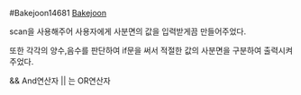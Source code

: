 #Bakejoon14681
[Bakejoon](https://www.acmicpc.net/problem/14681)

scan을 사용해주어 사용자에게 사분면의 값을 입력받게끔 만들어주었다. 

또한 각각의 양수,음수를 판단하여 if문을 써서 적절한 값의 사분면을 구분하여 출력시켜주었다. 

&& And연산자 || 는 OR연산자